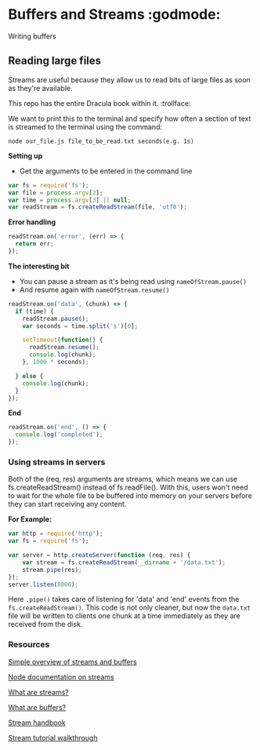 # Buffers and Streams :godmode:

Writing buffers


## Reading large files

Streams are useful because they allow us to read bits of large files as soon as they're available.

This repo has the entire Dracula book within it. :trollface:

We want to print this to the terminal and specify how often a section of text is streamed to the terminal using the command:

`
node our_file.js file_to_be_read.txt seconds(e.g. 1s)
`

**Setting up**
* Get the arguments to be entered in the command line

```javascript
var fs = require('fs');
var file = process.argv[2];
var time = process.argv[3] || null;
var readStream = fs.createReadStream(file, 'utf8');
```

**Error handling**

```javascript
readStream.on('error', (err) => {
  return err;
});
```

**The interesting bit**
* You can pause a stream as it's being read using `nameOfStream.pause()`
* And resume again with `nameOfStream.resume()`

```javascript
readStream.on('data', (chunk) => {
  if (time) {
    readStream.pause();
    var seconds = time.split('s')[0];

    setTimeout(function() {
      readStream.resume();
      console.log(chunk);
    }, 1000 * seconds);

  } else {
    console.log(chunk);
  }
});
```
**End**

```javascript
readStream.on('end', () => {
  console.log('completed');
});
```

### Using streams in servers
Both of the (req, res) arguments are streams, which means we can use fs.createReadStream() instead of fs.readFile(). With this,  users won't need to wait for the whole file to be buffered into memory on your servers before they can start receiving any content.

**For Example:**

```javascript
var http = require('http');
var fs = require('fs');

var server = http.createServer(function (req, res) {
    var stream = fs.createReadStream(__dirname + '/data.txt');
    stream.pipe(res);
});
server.listen(8000);
```

Here `.pipe()` takes care of listening for 'data' and 'end' events from the `fs.createReadStream()`. This code is not only cleaner, but now the `data.txt` file will be written to clients one chunk at a time immediately as they are received from the disk.

### Resources

[Simple overview of streams and buffers](https://www.sitepoint.com/basics-node-js-streams/)

[Node documentation on streams](https://nodejs.org/api/stream.html)

[What are streams?](https://www.tutorialspoint.com/nodejs/nodejs_streams.htm)

[What are buffers?](https://www.tutorialspoint.com/nodejs/nodejs_buffers.htm)

[Stream handbook](https://github.com/substack/stream-handbook)

[Stream tutorial walkthrough](https://github.com/workshopper/stream-adventure)
